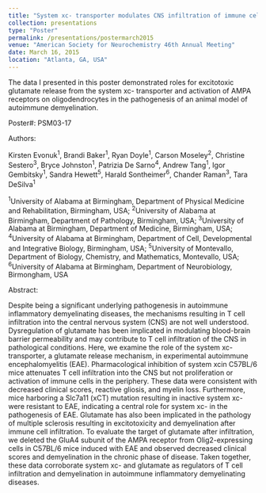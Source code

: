 ```yaml
---
title: "System xc- transporter modulates CNS infiltration of immune cells and reactive gliosis in autoimmune inflammatory disease."
collection: presentations
type: "Poster"
permalink: /presentations/postermarch2015
venue: "American Society for Neurochemistry 46th Annual Meeting"
date: March 16, 2015
location: "Atlanta, GA, USA"
---
```


The data I presented in this poster demonstrated roles for excitotoxic glutamate release from the system xc- transporter and activation of AMPA receptors on oligodendrocytes in the pathogenesis of an animal model of autoimmune demyelination.

Poster#: PSM03-17


Authors: 

Kirsten Evonuk<sup>1</sup>, Brandi Baker<sup>1</sup>, Ryan Doyle<sup>1</sup>, Carson Moseley<sup>2</sup>, Christine Sestero<sup>3</sup>, Bryce Johnston<sup>1</sup>, Patrizia De Sarno<sup>4</sup>, Andrew Tang<sup>1</sup>, Igor Gembitsky<sup>1</sup>, Sandra Hewett<sup>5</sup>, Harald Sontheimer<sup>6</sup>, Chander Raman<sup>3</sup>, Tara DeSilva<sup>1</sup>

<sup>1</sup>University of Alabama at Birmingham, Department of Physical Medicine and Rehabilitation, Birmingham, USA; <sup>2</sup>University of Alabama at Birmingham, Department of Pathology, Birmingham, USA; <sup>3</sup>University of Alabama at Birmingham, Department of Medicine, Birmingham, USA; <sup>4</sup>University of Alabama at Birmingham, Department of Cell, Developmental and Integrative Biology, Birmingham, USA; <sup>5</sup>University of Montevallo, Department of Biology, Chemistry, and Mathematics, Montevallo, USA; <sup>6</sup>University of Alabama at Birmingham, Department of Neurobiology, Birmongham, USA


Abstract:

Despite being a significant underlying pathogenesis in autoimmune inflammatory demyelinating diseases, the mechanisms resulting in T cell infiltration into the central nervous system (CNS) are not well understood. Dysregulation of glutamate has been implicated in modulating blood-brain barrier permeability and may contribute to T cell infiltration of the CNS in pathological conditions. Here, we examine the role of the system xc- transporter, a glutamate release mechanism, in experimental autoimmune encephalomyelitis (EAE). Pharmacological inhibition of system xcin C57BL/6 mice attenuates T cell infiltration into the CNS but not proliferation or activation of immune cells in the periphery. These data were consistent with decreased clinical scores, reactive gliosis, and myelin loss. Furthermore, mice harboring a Slc7a11 (xCT) mutation resulting in inactive system xc- were resistant to EAE, indicating a central role for system xc- in the pathogenesis of EAE. Glutamate has also been implicated in the pathology of multiple sclerosis resulting in excitotoxicity and demyelination after immune cell infiltration. To evaluate the target of glutamate after infiltration, we deleted the GluA4 subunit of the AMPA receptor from Olig2-expressing cells in C57BL/6 mice induced with EAE and observed decreased clinical scores and demyelination in the chronic phase of disease. Taken together, these data corroborate system xc- and glutamate as regulators of T cell infiltration and demyelination in autoimmune inflammatory demyelinating diseases.